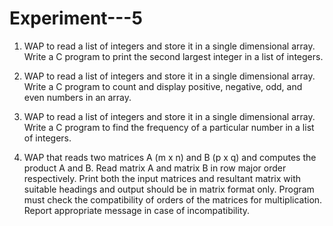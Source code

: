 # Experiment---5

1. WAP to read a list of integers and store it in a single dimensional array. Write a C
program to print the second largest integer in a list of integers.

2. WAP to read a list of integers and store it in a single dimensional array. Write a C
program to count and display positive, negative, odd, and even numbers in an array.

3. WAP to read a list of integers and store it in a single dimensional array. Write a C
program to find the frequency of a particular number in a list of integers.

4. WAP that reads two matrices A (m x n) and B (p x q) and computes the product A
and B. Read matrix A and matrix B in row major order respectively. Print both the
input matrices and resultant matrix with suitable headings and output should be in
matrix format only. Program must check the compatibility of orders of the matrices
for multiplication. Report appropriate message in case of incompatibility.
